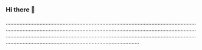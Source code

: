 ### Hi there 👋

...........................................................................................................................................................................................................................................................................................................................................................................................................................................................................